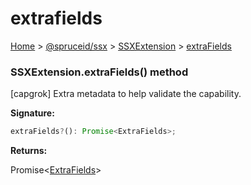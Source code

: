 # extrafields

[Home](https://github.com/spruceid/ssx/blob/main/documentation/reference/ssx-sdk/index.md) > [@spruceid/ssx](../) > [SSXExtension](./) > [extraFields](ssx.ssxextension.extrafields.md)

### SSXExtension.extraFields() method

\[capgrok] Extra metadata to help validate the capability.

**Signature:**

```typescript
extraFields?(): Promise<ExtraFields>;
```

**Returns:**

Promise<[ExtraFields](../ssx.extrafields.md)>
